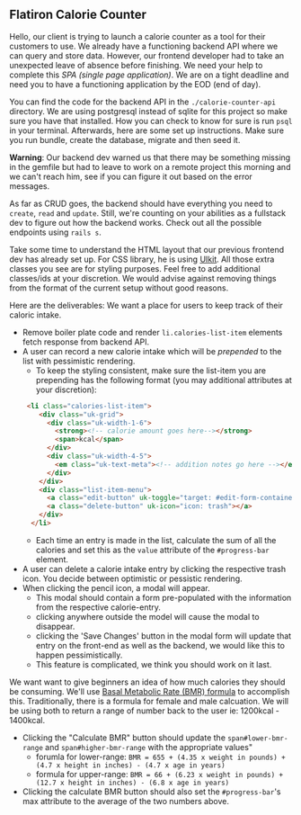 ## Flatiron Calorie Counter
Hello, our client is trying to launch a calorie counter as a tool for their customers to use. We already have a functioning backend API where we can query and store data. However, our frontend developer had to take an unexpected leave of absence before finishing. We need your help to complete this *SPA (single page application)*. We are on a tight deadline and need you to have a functioning application by the EOD (end of day).

You can find the code for the backend API in the `./calorie-counter-api` directory. We are using postgresql instead of sqlite for this project so make sure you have that installed. How you can check to know for sure is run `psql` in your terminal.
Afterwards, here are some set up instructions. Make sure you run bundle, create the database, migrate and then seed it. 

**Warning**: Our backend dev warned us that there may be something missing in the gemfile but had to leave to work on a remote project this morning and we can't reach him, see if you can figure it out based on the error messages.

As far as CRUD goes, the backend should have everything you need to `create`, `read` and `update`. Still, we're counting on your abilities as a fullstack dev to figure out how the backend works. Check out all the possible endpoints using `rails s`.

Take some time to understand the HTML layout that our previous frontend dev has already set up. For CSS library, he is using [UIkit](https://getuikit.com/). All those extra classes you see are for styling purposes. Feel free to add additional classes/ids at your discretion. We would advise against removing things from the format of the current setup without good reasons.

Here are the deliverables:
We want a place for users to keep track of their caloric intake.
* Remove boiler plate code and render `li.calories-list-item` elements fetch response from backend API.
* A user can record a new calorie intake which will be *prepended* to the list with pessimistic rendering.
  * To keep the styling consistent, make sure the list-item you are prepending has the following format (you may additional attributes at your discretion):
  ```html
   <li class="calories-list-item">
      <div class="uk-grid">
        <div class="uk-width-1-6">
          <strong><!-- calorie amount goes here--></strong>
          <span>kcal</span>
        </div>
        <div class="uk-width-4-5">
          <em class="uk-text-meta"><!-- addition notes go here --></em>
        </div>
      </div>
      <div class="list-item-menu">
        <a class="edit-button" uk-toggle="target: #edit-form-container" uk-icon="icon: pencil"></a>
        <a class="delete-button" uk-icon="icon: trash"></a>
      </div>
    </li>
  ```
  * Each time an entry is made in the list, calculate the sum of all the calories and set this as the `value` attribute of the `#progress-bar` element.
* A user can delete a calorie intake entry by clicking the respective trash icon. You decide between optimistic or pessistic rendering.
* When clicking the pencil icon, a modal will appear.
  * This modal should contain a form pre-populated with the information from the respective calorie-entry.
  * clicking anywhere outside the model will cause the modal to disappear.
  * clicking the 'Save Changes' button in the modal form will update that entry on the front-end as well as the backend, we would like this to happen pessimistically.
  * This feature is complicated, we think you should work on it last.

We want want to give beginners an idea of how much calories they should be consuming. We'll use [Basal Metabolic Rate (BMR) formula](https://www.active.com/fitness/calculators/bmr) to accomplish this. Traditionally, there is a formula for female and male calcuation. We will be using both to return a range of number back to the user ie: 1200kcal - 1400kcal.
* Clicking the "Calculate BMR" button should update the `span#lower-bmr-range` and `span#higher-bmr-range` with the appropriate values"
  * forumla for lower-range: `BMR = 655 + (4.35 x weight in pounds) + (4.7 x height in inches) - (4.7 x age in years)`
  * formula for upper-range: `BMR = 66 + (6.23 x weight in pounds) + (12.7 x height in inches) - (6.8 x age in years)`
* Clicking the calculate BMR button should also set the `#progress-bar`'s max attribute to the average of the two numbers above.


